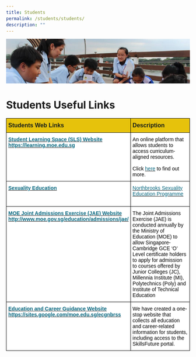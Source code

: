 ```yaml
---
title: Students
permalink: /students/students/
description: ""
---
```

![](/images/Parentsbanner.jpg)

Students Useful Links
========

<style type="text/css">
.tg  {border-collapse:collapse;border-spacing:0;}
.tg td{border-color:black;border-style:solid;border-width:1px;font-family:Arial, sans-serif;font-size:14px;
  overflow:hidden;padding:10px 5px;word-break:normal;}
.tg th{border-color:black;border-style:solid;border-width:1px;font-family:Arial, sans-serif;font-size:14px;
  font-weight:normal;overflow:hidden;padding:10px 5px;word-break:normal;}
.tg .tg-33jp{background-color:#FFF;color:#06667E;font-weight:bold;text-align:left;text-decoration:underline;vertical-align:top}
.tg .tg-v41w{background-color:#FFF;color:#06667E;text-align:left;text-decoration:underline;vertical-align:top}
.tg .tg-wjik{background-color:#E6C20C;color:#141D1C;font-size:16px;font-weight:bold;text-align:left;vertical-align:top}
.tg .tg-ktyi{background-color:#FFF;text-align:left;vertical-align:top}
</style>
<table class="tg">
<thead>
  <tr>
    <th class="tg-wjik">Students Web Links</th>
    <th class="tg-wjik">Description</th>
  </tr>
</thead>
<tbody>
  <tr>
    <td class="tg-33jp"><a href="https://learning.moe.edu.sg/"><span style="color:#06667E">Student Learning Space (SLS) Website</span></a><br><a href="https://learning.moe.edu.sg/"><span style="color:#06667E">https://learning.moe.edu.sg</span></a></td>
    <td class="tg-ktyi"><span style="color:#000">An online platform that allows students to access curriculum-aligned resources.</span><br><br><span style="color:#000">Click </span><a href="https://northbrookssec.moe.edu.sg/people/students/students-learning-space"><span style="color:#06667E">here</span></a><span style="color:#000"> to find out more.</span></td>
  </tr>
  <tr>
    <td class="tg-33jp"><a href="https://northbrookssec-moe-edu-sg.cwp-stg.sg/co-curriculum/cce/sexuality-education-programme"><span style="color:#06667E">Sexuality Education</span></a></td>
    <td class="tg-v41w"><a href="/co-curriculum/cce/sexuality-education-programme/"><span style="color:#06667E">Northbrooks Sexuality Education Programme</span></a><br><br></td>
  </tr>
  <tr>
    <td class="tg-33jp"><a href="http://www.moe.gov.sg/education/admissions/jae/"><span style="color:#06667E">MOE Joint Admissions Exercise (JAE) Website</span></a><br><a href="http://www.moe.gov.sg/education/admissions/jae/"><span style="color:#06667E">http://www.moe.gov.sg/education/admissions/jae/</span></a></td>
    <td class="tg-ktyi"><span style="color:#000">The Joint Admissions Exercise (JAE) is conducted annually by the Ministry of Education (MOE) to allow Singapore-Cambridge GCE ‘O’ Level certificate holders to apply for admission to courses offered by Junior Colleges (JC), Millennia Institute (MI), Polytechnics (Poly) and Institute of Technical Education</span></td>
  </tr>
  <tr>
    <td class="tg-33jp"><a href="https://sites.google.com/moe.edu.sg/ecgnbrss"><span style="color:#06667E">Education and Career Guidance Website</span></a><br><a href="https://sites.google.com/moe.edu.sg/ecgnbrss"><span style="color:#06667E">https://sites.google.com/moe.edu.sg/ecgnbrss</span></a></td>
    <td class="tg-ktyi"><span style="color:#000">We have created a one-stop website that collects all education and career-related information for students, including access to the SkillsFuture portal.</span></td>
  </tr>
</tbody>
</table>